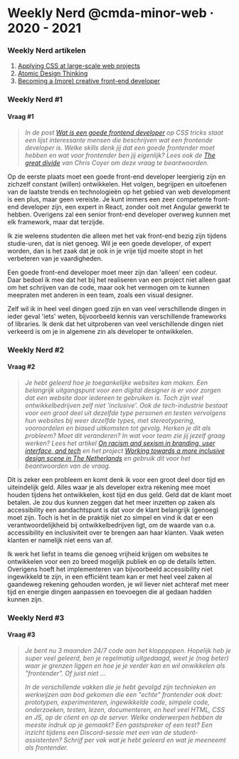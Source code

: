 # Weekly Nerd @cmda-minor-web · 2020 - 2021

### Weekly Nerd artikelen

1. [Applying CSS at large-scale web projects](articles/managing-large-css-projects)
2. [Atomic Design Thinking](articles/atomic-design-thinking)
3. [Becoming a (more) creative front-end developer](articles/creative-front-end-developer)

### Weekly Nerd #1

#### Vraag #1

> _In de post [Wat is een goede frontend developer](https://css-tricks.com/what-makes-a-good-front-end-developer/) op CSS tricks staat een lijst interessante mensen die beschrijven wat een frontende developer is. Welke skills denk jij dat een goede frontender moet hebben en wat voor frontender ben jij eigenlijk? Lees ook de [The great divide](https://css-tricks.com/the-great-divide/) van Chris Coyer om deze vraag te beantwoorden._

Op de eerste plaats moet een goede front-end developer leergierig zijn en zichzelf constant (willen) ontwikkelen. Het volgen, begrijpen en uitoefenen van de laatste trends en technologieën op het gebied van web development is een plus, maar geen vereiste. Je kunt immers een zeer competente front-end developer zijn, een expert in React, zonder ooit met Angular gewerkt te hebben. Overigens zal een senior front-end developer overweg kunnen met elk framework, maar dat terzijde.

Ik zie weleens studenten die alleen met het vak front-end bezig zijn tijdens studie-uren, dat is niet genoeg. Wil je een goede developer, of expert worden, dan is het zaak dat je ook in je vrije tijd moeite stopt in het verbeteren van je vaardigheden.

Een goede front-end developer moet meer zijn dan 'alleen' een codeur. Daar bedoel ik mee dat het bij het realiseren van een project niet alleen gaat om het schrijven van de code, maar ook het vermogen om te kunnen meepraten met anderen in een team, zoals een visual designer.

Zelf wil ik in heel veel dingen goed zijn en van veel verschillende dingen in ieder geval 'iets' weten, bijvoorbeeld kennis van verschillende frameworks of libraries. Ik denk dat het uitproberen van veel verschillende dingen niet verkeerd is om je in algemene zin als developer te ontwikkelen.

### Weekly Nerd #2

#### Vraag #2

> _Je hebt geleerd hoe je toegankelijke websites kan maken. Een belangrijk uitgangspunt voor een digital designer is er voor zorgen dat een website door iedereen te gebruiken is. Toch zijn veel ontwikkelbedrijven zelf niet 'inclusive'. Ook de tech-industrie bestaat voor een groot deel uit dezelfde type personen en testen vervolgens hun websites bij weer dezelfde types, met stereotypering, vooroordelen en _biased_ uitkomsten tot gevolg. Herken je dit als probleem? Moet dit veranderen? In wat voor team zie jij jezelf graag werken? 
Lees het artikel [On racism and sexism in branding, user interface, and tech](https://uxdesign.cc/on-racism-and-sexism-in-branding-user-interface-and-tech-337f5ceb7ed5) en het project [Working towards a more inclusive design scene in The Netherlands](https://inclusief.design) en gebruik dit voor het beantwoorden van de vraag._

Dit is zeker een probleem en komt denk ik voor een groot deel door tijd en uiteindelijk geld. Alles waar je als developer extra rekening mee moet houden tijdens het ontwikkelen, kost tijd en dus geld. Geld dat de klant moet betalen. Je zou dus kunnen zeggen dat het meer inzetten op zaken als accessibility een aandachtspunt is dat voor de klant belangrijk (genoeg) moet zijn. Toch is het in de praktijk niet zo simpel en vind ik dat er een verantwoordelijkheid bij ontwikkelbedrijven ligt, om de waarde van o.a. accessibility en inclusiviteit over te brengen aan haar klanten. Vaak weten klanten er namelijk niet eens van af.

Ik werk het liefst in teams die genoeg vrijheid krijgen om websites te ontwikkelen voor een zo breed mogelijk publiek en op de details letten. Overigens hoeft het implementeren van bijvoorbeeld accessibility niet ingewikkeld te zijn, in een efficiënt team kan er met heel veel zaken al gaandeweg rekening gehouden worden, je wil liever niet achteraf met meer tijd en energie dingen aanpassen en toevoegen die al gedaan hadden kunnen zijn.


### Weekly Nerd #3

#### Vraag #3

> _Je bent nu 3 maanden 24/7 code aan het klopppppen. Hopelijk heb je super veel geleerd, ben je regelmatig uitgedaagd, weet je (nog beter) waar je grenzen liggen en hoe je je verder kan en wil onwikkelen als "frontender". Of juist niet ..._
> 
> _In de verschillende vakken die je hebt gevolgd zijn technieken en werkwijzen aan bod gekomen die een "echte" frontender ook doet: prototypen, experimenteren, ingewikkelde code, simpele code, onderzoeken, testen, lezen, documenteren, en heel veel HTML, CSS en JS, op de client en op de server. Welke onderwerpen hebben de meeste indruk op je gemaakt? Een gastspreker of een test? Een inzicht tijdens een Discord-sessie met een van de student-assistenten? Schrijf per vak wat je hebt geleerd en wat je meeneemt als frontender._

